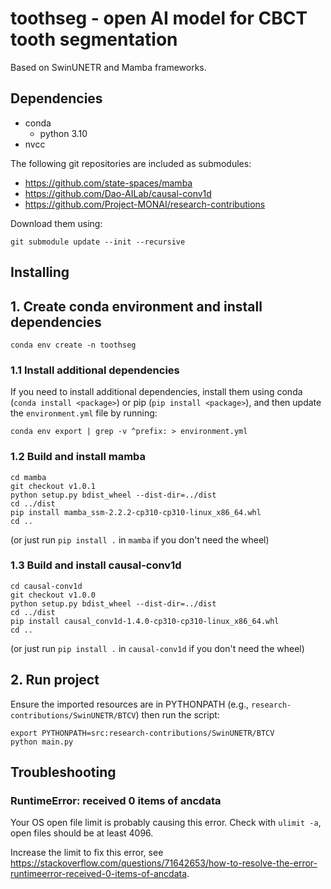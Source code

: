 # toothseg - open AI model for CBCT tooth segmentation

Based on SwinUNETR and Mamba frameworks.

## Dependencies

- conda
  - python 3.10
- nvcc

The following git repositories are included as submodules:
- https://github.com/state-spaces/mamba
- https://github.com/Dao-AILab/causal-conv1d
- https://github.com/Project-MONAI/research-contributions

Download them using:
```
git submodule update --init --recursive
```

## Installing

## 1. Create conda environment and install dependencies

```console
conda env create -n toothseg
```

### 1.1 Install additional dependencies

If you need to install additional dependencies, install them
using conda (`conda install <package>`) or pip (`pip install <package>`),
and then update the `environment.yml` file by running:

```console
conda env export | grep -v ^prefix: > environment.yml
```

### 1.2 Build and install mamba

```console
cd mamba
git checkout v1.0.1
python setup.py bdist_wheel --dist-dir=../dist
cd ../dist
pip install mamba_ssm-2.2.2-cp310-cp310-linux_x86_64.whl
cd ..
```

(or just run `pip install .` in `mamba` if you don't need the wheel)

### 1.3 Build and install causal-conv1d 

```console
cd causal-conv1d
git checkout v1.0.0
python setup.py bdist_wheel --dist-dir=../dist
cd ../dist
pip install causal_conv1d-1.4.0-cp310-cp310-linux_x86_64.whl
cd ..
```

(or just run `pip install .` in `causal-conv1d` if you don't need the wheel)

## 2. Run project

Ensure the imported resources are in PYTHONPATH
(e.g., `research-contributions/SwinUNETR/BTCV`) then run the script:

```console
export PYTHONPATH=src:research-contributions/SwinUNETR/BTCV
python main.py
```

## Troubleshooting

### RuntimeError: received 0 items of ancdata

Your OS open file limit is probably causing this error.
Check with `ulimit -a`, open files should be at least 4096.

Increase the limit to fix this error, see
https://stackoverflow.com/questions/71642653/how-to-resolve-the-error-runtimeerror-received-0-items-of-ancdata.
